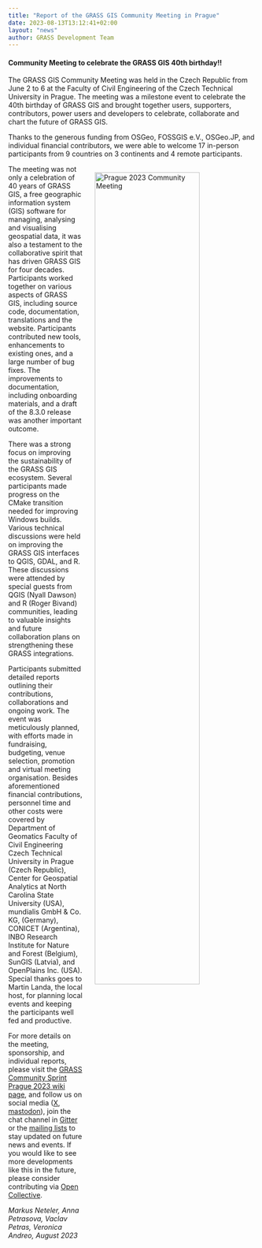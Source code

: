 ```yaml
---
title: "Report of the GRASS GIS Community Meeting in Prague"
date: 2023-08-13T13:12:41+02:00
layout: "news"
author: GRASS Development Team
---
```


#### **Community Meeting** to celebrate the GRASS GIS 40th birthday!! 

The GRASS GIS Community Meeting was held in the Czech Republic from June
2 to 6 at the Faculty of Civil Engineering of the Czech Technical
University in Prague. The meeting was a milestone event to celebrate the
40th birthday of GRASS GIS and brought together users, supporters,
contributors, power users and developers to celebrate, collaborate and
chart the future of GRASS GIS.

Thanks to the generous funding from OSGeo, FOSSGIS e.V., OSGeo.JP, and
individual financial contributors, we were able to welcome 17 in-person
participants from 9 countries on 3 continents and 4 remote participants.

<a href="/images/news/grass_community2023_prague_fotowall.jpg">
  <img src="/images/news/grass_community2023_prague_fotowall.jpg"
   alt="Prague 2023 Community Meeting"
   title="Prague 2023 Community Meeting"
   width="65%" style="float:right;padding-left:25px;padding-top:15px">
</a>

The meeting was not only a celebration of 40 years of GRASS GIS, a free
geographic information system (GIS) software for managing, analysing and
visualising geospatial data, it was also a testament to the
collaborative spirit that has driven GRASS GIS for four decades.
Participants worked together on various aspects of GRASS GIS, including
source code, documentation, translations and the website. Participants
contributed new tools, enhancements to existing ones, and a large number
of bug fixes. The improvements to documentation, including onboarding
materials, and a draft of the 8.3.0 release was another important
outcome.

There was a strong focus on improving the sustainability of the GRASS
GIS ecosystem. Several participants made progress on the CMake
transition needed for improving Windows builds. Various technical
discussions were held on improving the GRASS GIS interfaces to QGIS,
GDAL, and R. These discussions were attended by special guests from QGIS
(Nyall Dawson) and R (Roger Bivand) communities, leading to valuable
insights and future collaboration plans on strengthening these GRASS
integrations.

Participants submitted detailed reports outlining their contributions,
collaborations and ongoing work. The event was meticulously planned,
with efforts made in fundraising, budgeting, venue selection, promotion
and virtual meeting organisation. Besides aforementioned financial
contributions, personnel time and other costs were covered by Department
of Geomatics Faculty of Civil Engineering Czech Technical University in
Prague (Czech Republic), Center for Geospatial Analytics at North
Carolina State University (USA), mundialis GmbH & Co. KG, (Germany),
CONICET (Argentina), INBO Research Institute for Nature and Forest
(Belgium), SunGIS (Latvia), and OpenPlains Inc. (USA). Special thanks
goes to Martin Landa, the local host, for planning local events and
keeping the participants well fed and productive.

For more details on the meeting, sponsorship, and individual reports,
please visit the [GRASS Community Sprint Prague 2023 wiki page](https://grasswiki.osgeo.org/wiki/Talk:GRASS_Community_Meeting_Prague_2023),
and follow us on social media ([X](https://twitter.com/GRASSGIS),
[mastodon](https://mastodon.social/@grassgis@fosstodon.org)),
join the chat channel in [Gitter](https://app.gitter.im/#/room/#grassgis_community:gitter.im)
or the [mailing lists](https://lists.osgeo.org/mailman/listinfo/grass-user) to
stay updated on future news and events. If you would like to see more
developments like this in the future, please consider contributing via
[Open Collective](https://opencollective.com/grass/contribute).

*Markus Neteler, Anna Petrasova, Vaclav Petras, Veronica Andreo, August 2023*
